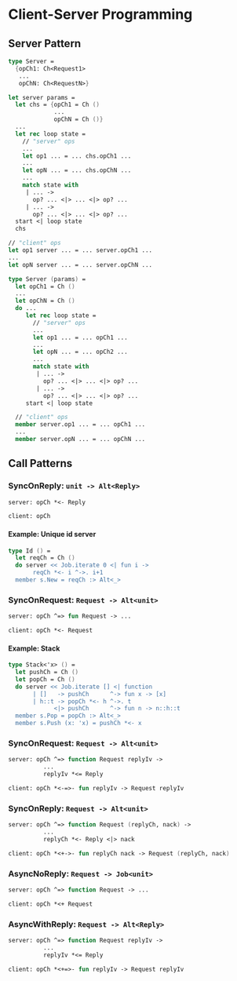 # Client-Server Programming

## Server Pattern

```fsharp
type Server =
  {opCh1: Ch<Request1>
   ...
   opChN: Ch<RequestN>}

let server params =
  let chs = {opCh1 = Ch ()
             ...
             opChN = Ch ()}
  ...
  let rec loop state =
    // "server" ops
    ...
    let op1 ... = ... chs.opCh1 ...
    ...
    let opN ... = ... chs.opChN ...
    ...
    match state with
     | ... ->
       op? ... <|> ... <|> op? ...
     | ... ->
       op? ... <|> ... <|> op? ...
  start <| loop state
  chs

// "client" ops
let op1 server ... = ... server.opCh1 ...
...
let opN server ... = ... server.opChN ...
```

```fsharp
type Server (params) =
  let opCh1 = Ch ()
  ...
  let opChN = Ch ()
  do ...
     let rec loop state =
       // "server" ops
       ...
       let op1 ... = ... opCh1 ...
       ...
       let opN ... = ... opCh2 ...
       ...
       match state with
        | ... ->
          op? ... <|> ... <|> op? ...
        | ... ->
          op? ... <|> ... <|> op? ...
     start <| loop state

  // "client" ops
  member server.op1 ... = ... opCh1 ...
  ...
  member server.opN ... = ... opChN ...
```

## Call Patterns

### SyncOnReply: `unit -> Alt<Reply>`

```fsharp
server: opCh *<- Reply
```

```fsharp
client: opCh
```

#### Example: Unique id server

```fsharp
type Id () =
  let reqCh = Ch ()
  do server << Job.iterate 0 <| fun i ->
       reqCh *<- i ^->. i+1
  member s.New = reqCh :> Alt<_>
```

### SyncOnRequest: `Request -> Alt<unit>`

```fsharp
server: opCh ^=> fun Request -> ...
```

```fsharp
client: opCh *<- Request
```

#### Example: Stack

```fsharp
type Stack<'x> () =
  let pushCh = Ch ()
  let popCh = Ch ()
  do server << Job.iterate [] <| function
       | []   -> pushCh      ^-> fun x -> [x]
       | h::t -> popCh *<- h ^->. t
             <|> pushCh      ^-> fun n -> n::h::t
  member s.Pop = popCh :> Alt<_>
  member s.Push (x: 'x) = pushCh *<- x
```

### SyncOnRequest: `Request -> Alt<unit>`

```fsharp
server: opCh ^=> function Request replyIv ->
          ...
          replyIv *<= Reply
```

```fsharp
client: opCh *<-=>- fun replyIv -> Request replyIv
```

### SyncOnReply: `Request -> Alt<unit>`

```fsharp
server: opCh ^=> function Request (replyCh, nack) ->
          ...
          replyCh *<- Reply <|> nack
```

```fsharp
client: opCh *<+->- fun replyCh nack -> Request (replyCh, nack)
```

### AsyncNoReply: `Request -> Job<unit>`

```fsharp
server: opCh ^=> function Request -> ...
```

```fsharp
client: opCh *<+ Request
```

### AsyncWithReply: `Request -> Alt<Reply>`

```fsharp
server: opCh ^=> function Request replyIv ->
          ...
          replyIv *<= Reply
```

```fsharp
client: opCh *<+=>- fun replyIv -> Request replyIv
```
